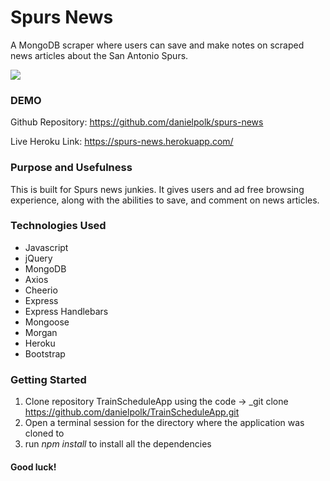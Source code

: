# Spurs News
A MongoDB scraper where users can save and make notes on scraped news articles about the San Antonio Spurs.

![](spursnews.gif)


### DEMO
Github Repository: https://github.com/danielpolk/spurs-news

Live Heroku Link: https://spurs-news.herokuapp.com/


### Purpose and Usefulness
This is built for Spurs news junkies. It gives users and ad free browsing experience, along with the abilities to save, and comment on news articles.

### Technologies Used
  * Javascript
  * jQuery
  * MongoDB
  * Axios
  * Cheerio
  * Express
  * Express Handlebars
  * Mongoose
  * Morgan
  * Heroku
  * Bootstrap
  
### Getting Started
1. Clone repository TrainScheduleApp using the code -> _git clone https://github.com/danielpolk/TrainScheduleApp.git
2. Open a terminal session for the directory where the application was cloned to
3. run *npm install* to install all the dependencies


#### Good luck!
